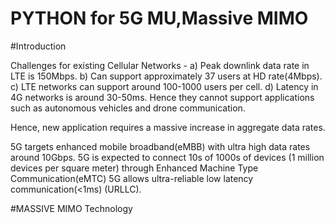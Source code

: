 # PYTHON for 5G MU,Massive MIMO

#Introduction

Challenges for existing Cellular Networks - 
a) Peak downlink data rate in LTE is 150Mbps. 
b) Can support approximately 37 users at HD rate(4Mbps).
c) LTE networks can support around 100-1000 users per cell.
d) Latency in 4G networks is around 30-50ms. Hence they cannot support applications such as autonomous vehicles and drone communication.

Hence, new application requires a massive increase in aggregate data rates. 

5G targets enhanced mobile broadband(eMBB) with ultra high data rates around 10Gbps.
5G is expected to connect 10s of 1000s of devices (1 million devices per square meter) through Enhanced Machine Type Communication(eMTC) 
5G allows ultra-reliable low latency communication(<1ms) (URLLC).



#MASSIVE MIMO Technology



